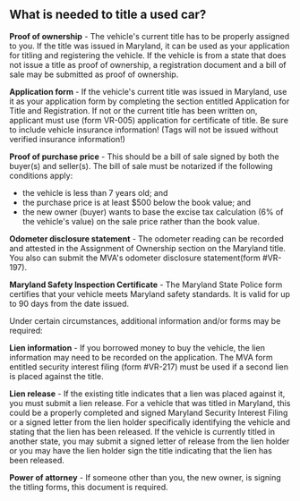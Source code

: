 ## What is needed to title a used car?

**Proof of ownership** - The vehicle's current title has to be properly assigned to you. If the title was issued in Maryland, it can be used as your application for titling and registering the vehicle. If the vehicle is from a state that does not issue a title as proof of ownership, a registration document and a bill of sale may be submitted as proof of ownership.

**Application form** - If the vehicle's current title was issued in Maryland, use it as your application form by completing the section entitled Application for Title and Registration. If not or the current title has been written on, applicant must use (form VR-005) application for certificate of title. Be sure to include vehicle insurance information! (Tags will not be issued without verified insurance information!)

**Proof of purchase price** - This should be a bill of sale signed by both the buyer(s) and seller(s). The bill of sale must be notarized if the following conditions apply:

- the vehicle is less than 7 years old; and
- the purchase price is at least \$500 below the book value; and
- the new owner (buyer) wants to base the excise tax calculation (6% of the vehicle's value) on the sale price rather than the book value.

**Odometer disclosure statement** - The odometer reading can be recorded and attested in the Assignment of Ownership section on the Maryland title. You also can submit the MVA's odometer disclosure statement(form #VR-197).

**Maryland Safety Inspection Certificate** - The Maryland State Police form certifies that your vehicle meets Maryland safety standards. It is valid for up to 90 days from the date issued.

Under certain circumstances, additional information and/or forms may be required:

**Lien information** - If you borrowed money to buy the vehicle, the lien information may need to be recorded on the application. The MVA form entitled security interest filing (form #VR-217) must be used if a second lien is placed against the title.

**Lien release** - If the existing title indicates that a lien was placed against it, you must submit a lien release. For a vehicle that was titled in Maryland, this could be a properly completed and signed Maryland Security Interest Filing or a signed letter from the lien holder specifically identifying the vehicle and stating that the lien has been released. If the vehicle is currently titled in another state, you may submit a signed letter of release from the lien holder or you may have the lien holder sign the title indicating that the lien has been released.

**Power of attorney** - If someone other than you, the new owner, is signing the titling forms, this document is required.
